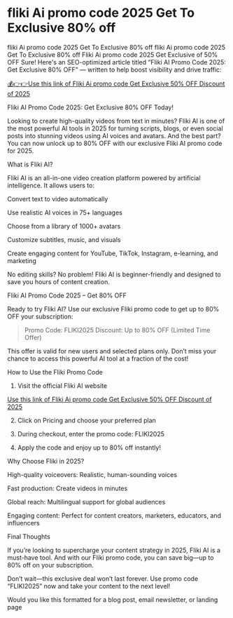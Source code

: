 # fliki Ai promo code 2025 Get To Exclusive 80% off


fliki Ai promo code 2025 Get To Exclusive 80% off
fliki Ai promo code 2025 Get To Exclusive 80% off
Fliki Ai promo code 2025 Get Exclusive of 50% OFF Sure! Here's an SEO-optimized article titled “Fliki AI Promo Code 2025: Get Exclusive 80% OFF” — written to help boost visibility and drive traffic:

[
💰👉👉Use this link of Fliki Ai promo code Get Exclusive 50% OFF Discount of 2025](https://fliki.ai/?via=islam-ahmad)



Fliki AI Promo Code 2025: Get Exclusive 80% OFF Today!

Looking to create high-quality videos from text in minutes? Fliki AI is one of the most powerful AI tools in 2025 for turning scripts, blogs, or even social posts into stunning videos using AI voices and avatars. And the best part? You can now unlock up to 80% OFF with our exclusive Fliki AI promo code for 2025.

What is Fliki AI?

Fliki AI is an all-in-one video creation platform powered by artificial intelligence. It allows users to:

Convert text to video automatically

Use realistic AI voices in 75+ languages

Choose from a library of 1000+ avatars

Customize subtitles, music, and visuals

Create engaging content for YouTube, TikTok, Instagram, e-learning, and marketing


No editing skills? No problem! Fliki AI is beginner-friendly and designed to save you hours of content creation.

Fliki AI Promo Code 2025 – Get 80% OFF

Ready to try Fliki AI? Use our exclusive Fliki promo code to get up to 80% OFF your subscription:

> Promo Code: FLIKI2025
Discount: Up to 80% OFF (Limited Time Offer)



This offer is valid for new users and selected plans only. Don’t miss your chance to access this powerful AI tool at a fraction of the cost!

How to Use the Fliki Promo Code

1. Visit the official Fliki AI website

[
Use this link of Fliki Ai promo code Get Exclusive 50% OFF Discount of 2025](https://fliki.ai/?via=islam-ahmad)


2. Click on Pricing and choose your preferred plan


3. During checkout, enter the promo code: FLIKI2025


4. Apply the code and enjoy up to 80% off instantly!



Why Choose Fliki in 2025?

High-quality voiceovers: Realistic, human-sounding voices

Fast production: Create videos in minutes

Global reach: Multilingual support for global audiences

Engaging content: Perfect for content creators, marketers, educators, and influencers



Final Thoughts

If you’re looking to supercharge your content strategy in 2025, Fliki AI is a must-have tool. And with our Fliki promo code, you can save big—up to 80% off on your subscription.

Don’t wait—this exclusive deal won’t last forever. Use promo code “FLIKI2025” now and take your content to the next level!




Would you like this formatted for a blog post, email newsletter, or landing page

